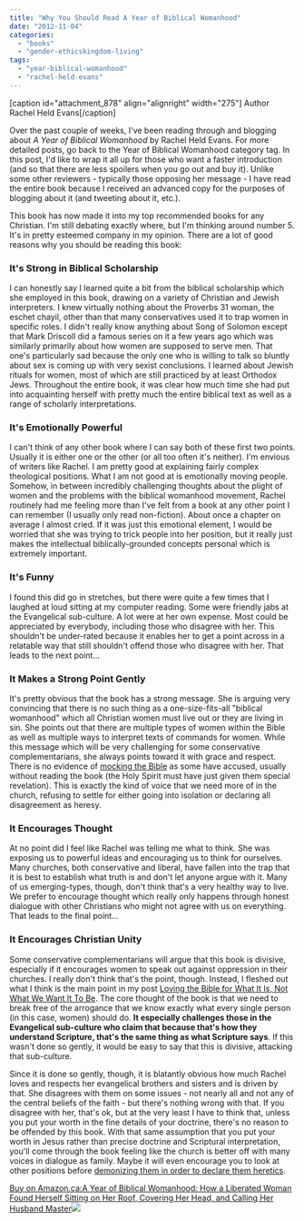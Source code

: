 ```yaml
---
title: "Why You Should Read A Year of Biblical Womanhood"
date: "2012-11-04"
categories: 
  - "books"
  - "gender-ethicskingdom-living"
tags: 
  - "year-biblical-womanhood"
  - "rachel-held-evans"
---
```


\[caption id="attachment\_878" align="alignright" width="275"\] Author Rachel Held Evans\[/caption\]

Over the past couple of weeks, I've been reading through and blogging about _A Year of Biblical Womanhood_ by Rachel Held Evans. For more detailed posts, go back to the Year of Biblical Womanhood category tag. In this post, I'd like to wrap it all up for those who want a faster introduction (and so that there are less spoilers when you go out and buy it). Unlike some other reviewers - typically those opposing her message - I have read the entire book because I received an advanced copy for the purposes of blogging about it (and tweeting about it, etc.).

This book has now made it into my top recommended books for any Christian. I'm still debating exactly where, but I'm thinking around number 5. It's in pretty esteemed company in my opinion. There are a lot of good reasons why you should be reading this book:

<!--more-->

### It's Strong in Biblical Scholarship

I can honestly say I learned quite a bit from the biblical scholarship which she employed in this book, drawing on a variety of Christian and Jewish interpreters. I knew virtually nothing about the Proverbs 31 woman, the eschet chayil, other than that many conservatives used it to trap women in specific roles. I didn't really know anything about Song of Solomon except that Mark Driscoll did a famous series on it a few years ago which was similarly primarily about how women are supposed to serve men. That one's particularly sad because the only one who is willing to talk so bluntly about sex is coming up with very sexist conclusions. I learned about Jewish rituals for women, most of which are still practiced by at least Orthodox Jews. Throughout the entire book, it was clear how much time she had put into acquainting herself with pretty much the entire biblical text as well as a range of scholarly interpretations.

### It's Emotionally Powerful

I can't think of any other book where I can say both of these first two points. Usually it is either one or the other (or all too often it's neither). I'm envious of writers like Rachel. I am pretty good at explaining fairly complex theological positions. What I am not good at is emotionally moving people. Somehow, in between incredibly challenging thoughts about the plight of women and the problems with the biblical womanhood movement, Rachel routinely had me feeling more than I've felt from a book at any other point I can remember (I usually only read non-fiction). About once a chapter on average I almost cried. If it was just this emotional element, I would be worried that she was trying to trick people into her position, but it really just makes the intellectual biblically-grounded concepts personal which is extremely important.

### It's Funny

I found this did go in stretches, but there were quite a few times that I laughed at loud sitting at my computer reading. Some were friendly jabs at the Evangelical sub-culture. A lot were at her own expense. Most could be appreciated by everybody, including those who disagree with her. This shouldn't be under-rated because it enables her to get a point across in a relatable way that still shouldn't offend those who disagree with her. That leads to the next point...

### It Makes a Strong Point Gently

It's pretty obvious that the book has a strong message. She is arguing very convincing that there is no such thing as a one-size-fits-all "biblical womanhood" which all Christian women must live out or they are living in sin. She points out that there are multiple types of women within the Bible as well as multiple ways to interpret texts of commands for women. While this message which will be very challenging for some conservative complementarians, she always points toward it with grace and respect. There is no evidence of [mocking the Bible](http://anabaptistredux.com/mocking-the-bible/ "Mocking the Bible?") as some have accused, usually without reading the book (the Holy Spirit must have just given them special revelation). This is exactly the kind of voice that we need more of in the church, refusing to settle for either going into isolation or declaring all disagreement as heresy.

### It Encourages Thought

At no point did I feel like Rachel was telling me what to think. She was exposing us to powerful ideas and encouraging us to think for ourselves. Many churches, both conservative and liberal, have fallen into the trap that it is best to establish what truth is and don't let anyone argue with it. Many of us emerging-types, though, don't think that's a very healthy way to live. We prefer to encourage thought which really only happens through honest dialogue with other Christians who might not agree with us on everything. That leads to the final point...

### It Encourages Christian Unity

Some conservative complementarians will argue that this book is divisive, especially if it encourages women to speak out against oppression in their churches. I really don't think that's the point, though. Instead, I fleshed out what I think is the main point in my post [Loving the Bible for What It Is, Not What We Want It To Be](http://anabaptistredux.com/loving-the-bible-for-what-it-is-not-what-we-want-it-to-be/ "Loving the Bible for What It Is, Not What We Want It To Be"). The core thought of the book is that we need to break free of the arrogance that we know exactly what every single person (in this case, women) should do. **It especially challenges those in the Evangelical sub-culture who claim that because that's how they understand Scripture, that's the same thing as what Scripture says**. If this wasn't done so gently, it would be easy to say that this is divisive, attacking that sub-culture.

Since it is done so gently, though, it is blatantly obvious how much Rachel loves and respects her evangelical brothers and sisters and is driven by that. She disagrees with them on some issues - not nearly all and not any of the central beliefs of the faith - but there's nothing wrong with that. If you disagree with her, that's ok, but at the very least I have to think that, unless you put your worth in the fine details of your doctrine, there's no reason to be offended by this book. With that same assumption that you put your worth in Jesus rather than precise doctrine and Scriptural interpretation, you'll come through the book feeling like the church is better off with many voices in dialogue as family. Maybe it will even encourage you to look at other positions before [demonizing them in order to declare them heretics](http://anabaptistredux.com/our-love-of-zombies/ "Our Love of Zombies").

[Buy on Amazon.ca:A Year of Biblical Womanhood: How a Liberated Woman Found Herself Sitting on Her Roof, Covering Her Head, and Calling Her Husband Master](https://www.amazon.ca/gp/product/1595553673/ref=as_li_tf_tl?ie=UTF8&tag=theemergana0d-20&linkCode=as2&camp=15121&creative=330641&creativeASIN=1595553673)![](http://www.assoc-amazon.ca/e/ir?t=theemergana0d-20&l=as2&o=15&a=1595553673)
